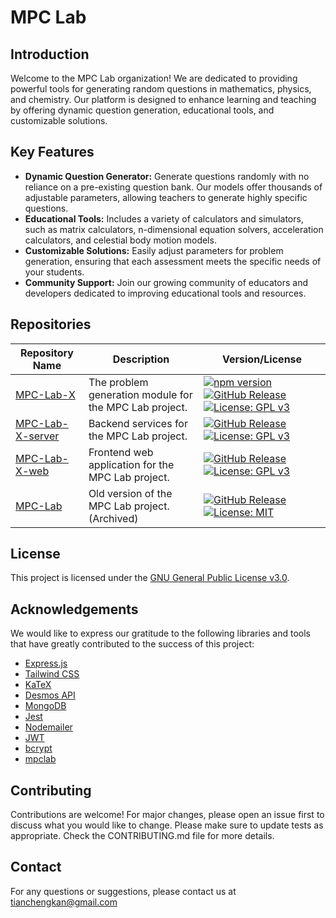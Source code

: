 # MPC Lab

## Introduction

Welcome to the MPC Lab organization! We are dedicated to providing powerful tools for generating random questions in mathematics, physics, and chemistry. Our platform is designed to enhance learning and teaching by offering dynamic question generation, educational tools, and customizable solutions.

## Key Features

- **Dynamic Question Generator:** Generate questions randomly with no reliance on a pre-existing question bank. Our models offer thousands of adjustable parameters, allowing teachers to generate highly specific questions.
- **Educational Tools:** Includes a variety of calculators and simulators, such as matrix calculators, n-dimensional equation solvers, acceleration calculators, and celestial body motion models.
- **Customizable Solutions:** Easily adjust parameters for problem generation, ensuring that each assessment meets the specific needs of your students.
- **Community Support:** Join our growing community of educators and developers dedicated to improving educational tools and resources.

## Repositories

| Repository Name                                                   | Description                                            | Version/License                                                                                                                                                                                                                                                                                                                           |
| ----------------------------------------------------------------- | ------------------------------------------------------ | ----------------------------------------------------------------------------------------------------------------------------------------------------------------------------------------------------------------------------------------------------------------------------------------------------------------------------------------- |
| [MPC-Lab-X](https://github.com/MPC-Lab-X/MPC-Lab-X)               | The problem generation module for the MPC Lab project. | [![npm version](https://badge.fury.io/js/mpclab.svg)](https://npmjs.com/package/mpclab) [![GitHub Release](https://img.shields.io/github/v/release/MPC-Lab-X/MPC-Lab-X)](https://github.com/MPC-Lab-X/MPC-Lab-X/releases) [![License: GPL v3](https://img.shields.io/badge/License-GPLv3-blue.svg)](https://www.gnu.org/licenses/gpl-3.0) |
| [MPC-Lab-X-server](https://github.com/MPC-Lab-X/MPC-Lab-X-server) | Backend services for the MPC Lab project.              | [![GitHub Release](https://img.shields.io/github/v/release/MPC-Lab-X/MPC-Lab-X-server)](https://github.com/MPC-Lab-X/MPC-Lab-X-server/releases) [![License: GPL v3](https://img.shields.io/badge/License-GPLv3-blue.svg)](https://www.gnu.org/licenses/gpl-3.0)                                                                           |
| [MPC-Lab-X-web](https://github.com/MPC-Lab-X/MPC-Lab-X-web)       | Frontend web application for the MPC Lab project.      | [![GitHub Release](https://img.shields.io/github/v/release/MPC-Lab-X/MPC-Lab-X-web)](https://github.com/MPC-Lab-X/MPC-Lab-X-web/releases) [![License: GPL v3](https://img.shields.io/badge/License-GPLv3-blue.svg)](https://www.gnu.org/licenses/gpl-3.0)                                                                                 |
| [MPC-Lab](https://github.com/MPC-Lab-X/MPC-Lab)                   | Old version of the MPC Lab project. (Archived)         | [![GitHub Release](https://img.shields.io/github/v/release/MPC-Lab-X/MPC-Lab)](https://github.com/MPC-Lab-X/MPC-Lab/releases) [![License: MIT](https://img.shields.io/badge/License-MIT-blue.svg)](https://opensource.org/licenses/MIT)                                                                                                   |

## License

This project is licensed under the [GNU General Public License v3.0](https://www.gnu.org/licenses/gpl-3.0).

## Acknowledgements

We would like to express our gratitude to the following libraries and tools that have greatly contributed to the success of this project:

- [Express.js](https://expressjs.com/)
- [Tailwind CSS](https://tailwindcss.com/)
- [KaTeX](https://katex.org/)
- [Desmos API](https://www.desmos.com/api)
- [MongoDB](https://www.mongodb.com/)
- [Jest](https://jestjs.io/)
- [Nodemailer](https://nodemailer.com/)
- [JWT](https://jwt.io/)
- [bcrypt](https://www.npmjs.com/package/bcrypt)
- [mpclab](https://www.npmjs.com/package/mpclab)

## Contributing

Contributions are welcome! For major changes, please open an issue first to discuss what you would like to change. Please make sure to update tests as appropriate. Check the CONTRIBUTING.md file for more details.

## Contact

For any questions or suggestions, please contact us at [tianchengkan@gmail.com](mailto:tianchengkan@gmail.com)
